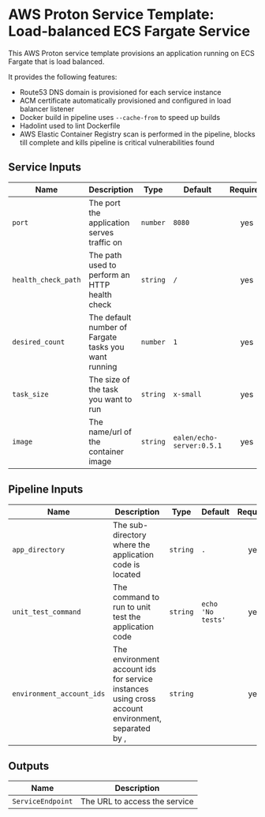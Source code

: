 # AWS Proton Service Template: Load-balanced ECS Fargate Service

This AWS Proton service template provisions an application running on ECS Fargate that is load balanced.

It provides the following features:
* Route53 DNS domain is provisioned for each service instance
* ACM certificate automatically provisioned and configured in load balancer listener
* Docker build in pipeline uses `--cache-from` to speed up builds
* Hadolint used to lint Dockerfile
* AWS Elastic Container Registry scan is performed in the pipeline, blocks till complete and kills pipeline is critical vulnerabilities found

## Service Inputs

| Name | Description | Type | Default | Required |
|------|-------------|------|---------|:-----:|
| `port` | The port the application serves traffic on | `number` | `8080` | yes |
| `health_check_path` | The path used to perform an HTTP health check | `string` | `/` | yes |
| `desired_count` | The default number of Fargate tasks you want running | `number` | `1` | yes |
| `task_size` | The size of the task you want to run | `string` | `x-small` | yes |
| `image` | The name/url of the container image | `string` | `ealen/echo-server:0.5.1` | yes |

## Pipeline Inputs

| Name | Description | Type | Default | Required |
|------|-------------|------|---------|:-----:|
| `app_directory` | The sub-directory where the application code is located | `string` | `.` | yes |
| `unit_test_command` | The command to run to unit test the application code | `string` | `echo 'No tests'` | yes |
| `environment_account_ids` | The environment account ids for service instances using cross account environment, separated by , | `string` |  | yes |

## Outputs

| Name | Description |
|------|-------------|
| `ServiceEndpoint` | The URL to access the service |